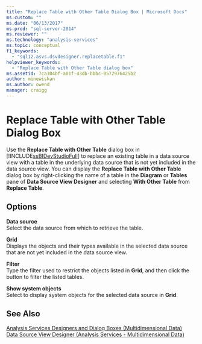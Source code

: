 ```yaml
---
title: "Replace Table with Other Table Dialog Box | Microsoft Docs"
ms.custom: ""
ms.date: "06/13/2017"
ms.prod: "sql-server-2014"
ms.reviewer: ""
ms.technology: "analysis-services"
ms.topic: conceptual
f1_keywords: 
  - "sql12.asvs.dsvdesigner.replacetable.f1"
helpviewer_keywords: 
  - "Replace Table with Other Table dialog box"
ms.assetid: 7ca304bf-a01f-43db-bbbc-0572976425b2
author: minewiskan
ms.author: owend
manager: craigg
---
```

# Replace Table with Other Table Dialog Box
  Use the **Replace Table with Other Table** dialog box in [!INCLUDE[ssBIDevStudioFull](../includes/ssbidevstudiofull-md.md)] to replace an existing table in a data source view with a table in the underlying data source that is not yet included in the data source view. You can display the **Replace Table with Other Table** dialog box by right-clicking the name of a table in the **Diagram** or **Tables** pane of **Data Source View Designer** and selecting **With Other Table** from **Replace Table**.  
  
## Options  
 **Data source**  
 Select the data source from which to retrieve the table.  
  
 **Grid**  
 Displays the objects and their types available in the selected data source that are not yet included in the data source view.  
  
 **Filter**  
 Type the filter used to restrict the objects listed in **Grid**, and then click the button to filter the listed tables.  
  
 **Show system objects**  
 Select to display system objects for the selected data source in **Grid**.  
  
## See Also  
 [Analysis Services Designers and Dialog Boxes &#40;Multidimensional Data&#41;](analysis-services-designers-and-dialog-boxes-multidimensional-data.md)   
 [Data Source View Designer &#40;Analysis Services - Multidimensional Data&#41;](data-source-view-designer-analysis-services-multidimensional-data.md)  
  
  
